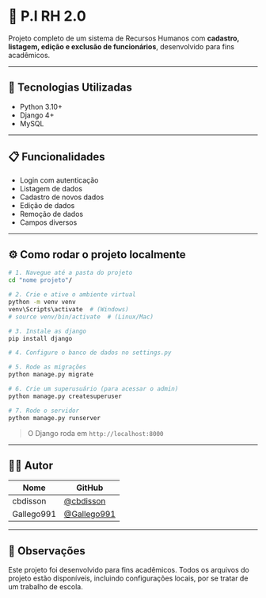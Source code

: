 # 🧾 P.I RH 2.0

Projeto completo de um sistema de Recursos Humanos com **cadastro, listagem, edição e exclusão de funcionários**, desenvolvido para fins acadêmicos.

---

## 🚀 Tecnologias Utilizadas

- Python 3.10+
- Django 4+
- MySQL


---

## 📋 Funcionalidades

- Login com autenticação
- Listagem de dados
- Cadastro de novos dados
- Edição de dados
- Remoção de dados
- Campos diversos


---

## ⚙️ Como rodar o projeto localmente


```bash
# 1. Navegue até a pasta do projeto
cd "nome projeto"/

# 2. Crie e ative o ambiente virtual
python -m venv venv
venv\Scripts\activate  # (Windows)
# source venv/bin/activate  # (Linux/Mac)

# 3. Instale as django
pip install django

# 4. Configure o banco de dados no settings.py

# 5. Rode as migrações
python manage.py migrate

# 6. Crie um superusuário (para acessar o admin)
python manage.py createsuperuser

# 7. Rode o servidor
python manage.py runserver
```


> O Django roda em `http://localhost:8000`

---


## 👨‍💻 Autor

| Nome       | GitHub                          |
|------------|----------------------------------|
| cbdisson   | [@cbdisson](https://github.com/cbdisson) |
| Gallego991 | [@Gallego991](https://github.com/Gallego991)                                   |


---

## 📝 Observações

Este projeto foi desenvolvido para fins acadêmicos. Todos os arquivos do projeto estão disponíveis, incluindo configurações locais, por se tratar de um trabalho de escola.
